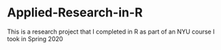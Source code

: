 # Applied-Research-in-R
This is a research project that I completed in R as part of an NYU course I took in Spring 2020
